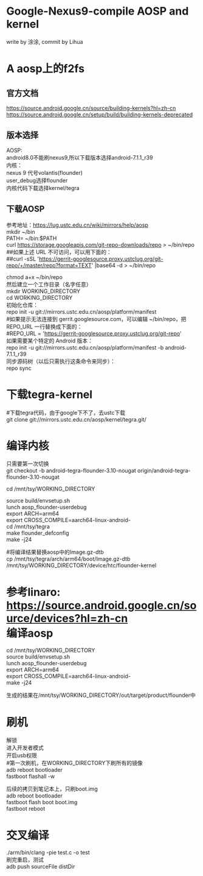 # Google-Nexus9-compile AOSP and kernel    
write by 涂涂, commit by Lihua    

A aosp上的f2fs   
============
官方文档
---------
https://source.android.google.cn/source/building-kernels?hl=zh-cn     
https://source.android.google.cn/setup/build/building-kernels-deprecated     

版本选择
--------
AOSP:    
android8.0不能刷nexus9,所以下载版本选择android-7.1.1_r39    
内核：     
nexus 9 代号volantis(flounder)     
user_debug选择flounder    
内核代码下载选择kernel/tegra     

下载AOSP  
-------
参考地址：https://lug.ustc.edu.cn/wiki/mirrors/help/aosp   
mkdir ~/bin   
PATH= ~/bin:$PATH    
curl https://storage.googleapis.com/git-repo-downloads/repo > ~/bin/repo    
##如果上述 URL 不可访问，可以用下面的：    
##curl -sSL  'https://gerrit-googlesource.proxy.ustclug.org/git-repo/+/master/repo?format=TEXT' |base64 -d > ~/bin/repo     

chmod a+x ~/bin/repo  
然后建立一个工作目录（名字任意）    
mkdir WORKING_DIRECTORY     
cd WORKING_DIRECTORY    
初始化仓库：     
repo init -u git://mirrors.ustc.edu.cn/aosp/platform/manifest      
#如果提示无法连接到 gerrit.googlesource.com，可以编辑 ~/bin/repo，把 REPO_URL 一行替换成下面的：    
#REPO_URL = 'https://gerrit-googlesource.proxy.ustclug.org/git-repo'     
如果需要某个特定的 Android 版本：   
repo init -u git://mirrors.ustc.edu.cn/aosp/platform/manifest -b android-7.1.1_r39     
同步源码树（以后只需执行这条命令来同步）：     
repo sync       

下载tegra-kernel
===========
#下载tegra代码，由于google下不了，去ustc下载      
git clone git://mirrors.ustc.edu.cn/aosp/kernel/tegra.git/    

编译内核 
=======
只需要第一次切换       
git checkout -b android-tegra-flounder-3.10-nougat origin/android-tegra-flounder-3.10-nougat    

cd /mnt/tsy/WORKING_DIRECTORY    

source build/envsetup.sh    
lunch aosp_flounder-userdebug    
export ARCH=arm64     
export CROSS_COMPILE=aarch64-linux-android-     
cd /mnt/tsy/tegra    
make flounder_defconfig    
make -j24     

#将编译结果替换aosp中的Image.gz-dtb    
cp /mnt/tsy/tegra/arch/arm64/boot/Image.gz-dtb /mnt/tsy/WORKING_DIRECTORY/device/htc/flounder-kernel    

参考linaro: https://source.android.google.cn/source/devices?hl=zh-cn     
编译aosp
==========
cd /mnt/tsy/WORKING_DIRECTORY     
source build/envsetup.sh    
lunch aosp_flounder-userdebug    
export ARCH=arm64    
export CROSS_COMPILE=aarch64-linux-android-    
make -j24     


生成的结果在/mnt/tsy/WORKING_DIRECTORY/out/target/product/flounder中    

刷机
=====
解锁   
进入开发者模式   
开启usb权限   
#第一次刷机，在WORKING_DIRECTORY下刷所有的镜像   
adb reboot bootloader    
fastboot flashall -w    


后续的拷贝到笔记本上，只刷boot.img    
adb reboot bootloader   
fastboot flash boot boot.img   
fastboot reboot   

交叉编译
========
./arm/bin/clang -pie test.c -o test    
刷完重启，测试   
adb push sourceFile distDir      

